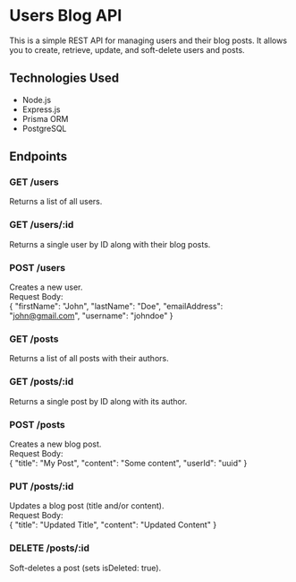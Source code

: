# Users Blog API

This is a simple REST API for managing users and their blog posts. It allows you to create, retrieve, update, and soft-delete users and posts.

## Technologies Used

- Node.js
- Express.js
- Prisma ORM
- PostgreSQL

## Endpoints

### GET /users  
Returns a list of all users.

### GET /users/:id  
Returns a single user by ID along with their blog posts.

### POST /users  
Creates a new user.  
Request Body:  
{ "firstName": "John", "lastName": "Doe", "emailAddress": "john@gmail.com", "username": "johndoe" }

### GET /posts  
Returns a list of all posts with their authors.

### GET /posts/:id  
Returns a single post by ID along with its author.

### POST /posts  
Creates a new blog post.  
Request Body:  
{ "title": "My Post", "content": "Some content", "userId": "uuid" }

### PUT /posts/:id  
Updates a blog post (title and/or content).  
Request Body:  
{ "title": "Updated Title", "content": "Updated Content" }

### DELETE /posts/:id  
Soft-deletes a post (sets isDeleted: true).



